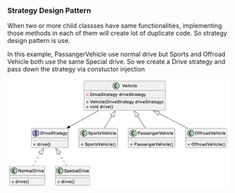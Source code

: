 ### Strategy Design Pattern

When two or more child classses have same functionalities, implementing those methods in each of them will create lot of duplicate code. So strategy design pattern is use.

In this example, PassangerVehicle use normal drive but Sports and Offroad Vehicle both use the same Special drive. So we create a Drive strategy and pass down the strategy via constuctor injection

![Strategy Design Pattern](../diagram/strategy.png)
